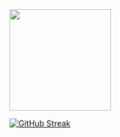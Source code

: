 <img height="180em" src="https://github-readme-stats.vercel.app/api?username=Jdevdisc&show_icons=true&theme=dracula&hide_border=true&count_private=true&include_all_commits=true" />

[![GitHub Streak](https://github-readme-streak-stats.herokuapp.com?user=Jdevdisc&theme=dark&hide_border=true&date_format=M%20j%5B%2C%20Y%5D)](https://git.io/streak-stats)
